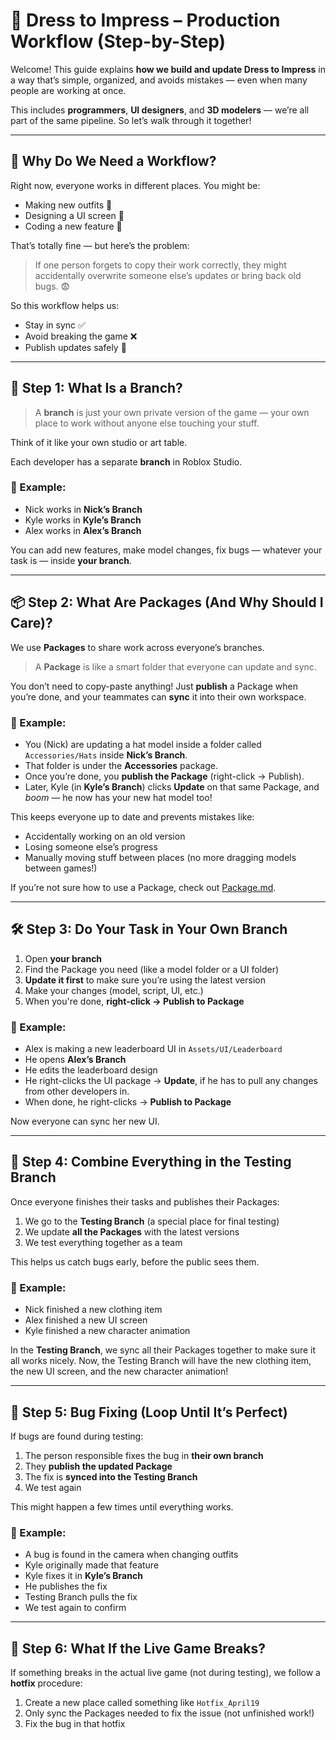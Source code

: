 # 🧵 Dress to Impress – Production Workflow (Step-by-Step)

Welcome! This guide explains **how we build and update Dress to Impress** in a way that’s simple, organized, and avoids mistakes — even when many people are working at once.

This includes **programmers**, **UI designers**, and **3D modelers** — we’re all part of the same pipeline. So let’s walk through it together!

---

## 🎯 Why Do We Need a Workflow?

Right now, everyone works in different places. You might be:

- Making new outfits 👗
- Designing a UI screen 🎨
- Coding a new feature 🔧

That’s totally fine — but here’s the problem:

> If one person forgets to copy their work correctly, they might accidentally overwrite someone else’s updates or bring back old bugs. 😨

So this workflow helps us:
- Stay in sync ✅  
- Avoid breaking the game ❌  
- Publish updates safely 🚀

---

## 🧱 Step 1: What Is a Branch?

> A **branch** is just your own private version of the game — your own place to work without anyone else touching your stuff.

Think of it like your own studio or art table.

Each developer has a separate **branch** in Roblox Studio.

### 👥 Example:

- Nick works in **Nick’s Branch**
- Kyle works in **Kyle’s Branch**
- Alex works in **Alex’s Branch**

You can add new features, make model changes, fix bugs — whatever your task is — inside **your branch**.

---

## 📦 Step 2: What Are Packages (And Why Should I Care)?

We use **Packages** to share work across everyone’s branches.

> A **Package** is like a smart folder that everyone can update and sync.

You don’t need to copy-paste anything! Just **publish** a Package when you’re done, and your teammates can **sync** it into their own workspace.

### 🧢 Example:

- You (Nick) are updating a hat model inside a folder called `Accessories/Hats` inside **Nick’s Branch**.
- That folder is under the **Accessories** package.
- Once you’re done, you **publish the Package** (right-click → Publish).
- Later, Kyle (in **Kyle’s Branch**) clicks **Update** on that same Package, and *boom* — he now has your new hat model too!

This keeps everyone up to date and prevents mistakes like:

- Accidentally working on an old version
- Losing someone else’s progress
- Manually moving stuff between places (no more dragging models between games!)

If you’re not sure how to use a Package, check out [Package.md](Package.md).

---

## 🛠️ Step 3: Do Your Task in Your Own Branch

1. Open **your branch**
2. Find the Package you need (like a model folder or a UI folder)
3. **Update it first** to make sure you’re using the latest version
4. Make your changes (model, script, UI, etc.)
5. When you're done, **right-click → Publish to Package**

### 🎨 Example:

- Alex is making a new leaderboard UI in `Assets/UI/Leaderboard`
- He opens **Alex’s Branch**
- He edits the leaderboard design
- He right-clicks the UI package → **Update**, if he has to pull any changes from other developers in.
- When done, he right-clicks → **Publish to Package**

Now everyone can sync her new UI.

---

## 🧪 Step 4: Combine Everything in the Testing Branch

Once everyone finishes their tasks and publishes their Packages:

1. We go to the **Testing Branch** (a special place for final testing)
2. We update **all the Packages** with the latest versions
3. We test everything together as a team

This helps us catch bugs early, before the public sees them.

### 🧪 Example:

- Nick finished a new clothing item
- Alex finished a new UI screen
- Kyle finished a new character animation

In the **Testing Branch**, we sync all their Packages together to make sure it all works nicely.
Now, the Testing Branch will have the new clothing item, the new UI screen, and the new character animation!

---

## 🐞 Step 5: Bug Fixing (Loop Until It’s Perfect)

If bugs are found during testing:

1. The person responsible fixes the bug in **their own branch**
2. They **publish the updated Package**
3. The fix is **synced into the Testing Branch**
4. We test again

This might happen a few times until everything works.

### 🐞 Example:

- A bug is found in the camera when changing outfits
- Kyle originally made that feature
- Kyle fixes it in **Kyle’s Branch**
- He publishes the fix
- Testing Branch pulls the fix
- We test again to confirm

---

## 🚨 Step 6: What If the Live Game Breaks?

If something breaks in the actual live game (not during testing), we follow a **hotfix** procedure:

1. Create a new place called something like `Hotfix_April19`
2. Only sync the Packages needed to fix the issue (not unfinished work!)
3. Fix the bug in that hotfix
